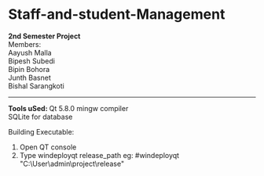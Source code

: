 # Staff-and-student-Management
<strong>2nd Semester Project </strong>
<br>
Members: <br>
Aayush Malla <br>
Bipesh Subedi  <br>
Bipin Bohora  <br>
Junth Basnet  <br>
Bishal Sarangkoti <br><hr>


<strong>Tools uSed: </strong>
Qt 5.8.0 mingw compiler <br>
SQLite for database <br>

Building Executable:
1. Open QT console
2. Type windeployqt release_path
  eg: #windeployqt "C:\User\admin\project\release"
